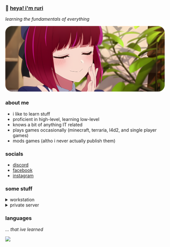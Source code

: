 ### 💫 [heya! i'm ruri](https://github.com/Ruewii)
<i>learning the fundamentals of everything</i>

<img src="assets/kana.png" width="1000" />

### about me
- i like to learn stuff
- proficient in high-level, learning low-level
- knows a bit of anything IT related
- plays games occasionally (minecraft, terraria, l4d2, and single player games)
- mods games (altho i never actually publish them)

### socials
- [discord](https://discord.com/users/934336760157192242)
- [facebook](https://www.facebook.com/ruriyoshinova)
- [instagram](https://www.instagram.com/ruri.dll/)

### some stuff
<details>
<summary> workstation</summary>

```bash
$ fastfetch

/////////////////  /////////////////    Ruri@Altair
/////////////////  /////////////////    -----------
/////////////////  /////////////////    OS: Windows 11 IoT Enterprise LTSC x86_64
/////////////////  /////////////////    Kernel: WIN32_NT 10.0.26100.4652 (24H2)
/////////////////  /////////////////    Uptime: Infinity
/////////////////  /////////////////    Shell: PowerShell 7.5.2
/////////////////  /////////////////    WM: Desktop Window Manager 10.0.26100.3624
/////////////////  /////////////////    WM Theme: Custom - Blue (System: Dark, Apps: Dark)
                                        Font: Segoe UI (12pt)
/////////////////  /////////////////    Cursor: Windows Default (32px)
/////////////////  /////////////////    Terminal: Windows Terminal 1.22.12111.0
/////////////////  /////////////////    Terminal Font: MesloLGM Nerd Font (9pt)
/////////////////  /////////////////    CPU: Intel(R) Xeon(R) E5-2699 v3 Unlocked (36) @ 4.00 GHz
/////////////////  /////////////////    GPU: NVIDIA GeForce RTX 3060 @ 2.10 GHz (11.83 GiB)
/////////////////  /////////////////    Memory: XX.XX GiB / 63.84 GiB (69%)
/////////////////  /////////////////    Locale: en-PH
/////////////////  /////////////////    
```
</details>

<details>
<summary>private server</summary>
  
```bash
$ fastfetch

          __wgliliiligw_,              ruri@arcana
       _williiiiiiliilililw,           -----------
     _%iiiiiilililiiiiiiiiiii_         OS: Rocky Linux 9.6 (Blue Onyx) aarch64
   .Qliiiililiiiiiiililililiilm.       Kernel: Linux 5.14.0-570.37.1.el9_6.aarch64
  _iiiiiliiiiiililiiiiiiiiiiliil,      Uptime: Forever
 .lililiiilililiiiilililililiiiii,     Shell: bash 5.1.8
_liiiiiiliiiiiiiliiiiiF{iiiiiilili,    CPU: Neoverse-N1*4 (4)
jliililiiilililiiili@`  ~ililiiiiiL    Memory: 23.11 GiB (69%)
iiiliiiiliiiiiiili>`      ~liililii    Locale: C.UTF-8
liliiiliiilililii`         -9liiiil    
iiiiiliiliiiiii~             "4lili    
4ililiiiiilil~|      -w,       )4lf    
-liiiiililiF'       _liig,       )'   
 )iiiliii@`       _QIililig,           
  )iiii>`       .Qliliiiililw          
   )<>~       .mliiiiiliiiiiil,        
            _gllilililiililii~         
           giliiiiiiiiiiiiT`
          -^~$ililili@~~'
```
</details>

### languages
*... that ive learned*

<p align="left">
  <img src="https://skillicons.dev/icons?i=c,cs,go,ts,java,kotlin,php,py" />
</p>
